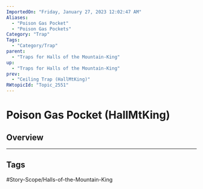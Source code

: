 ```yaml
---
ImportedOn: "Friday, January 27, 2023 12:02:47 AM"
Aliases:
  - "Poison Gas Pocket"
  - "Poison Gas Pockets"
Category: "Trap"
Tags:
  - "Category/Trap"
parent:
  - "Traps for Halls of the Mountain-King"
up:
  - "Traps for Halls of the Mountain-King"
prev:
  - "Ceiling Trap (HallMtKing)"
RWtopicId: "Topic_2551"
---
```

# Poison Gas Pocket (HallMtKing)
## Overview

---
## Tags
#Story-Scope/Halls-of-the-Mountain-King

